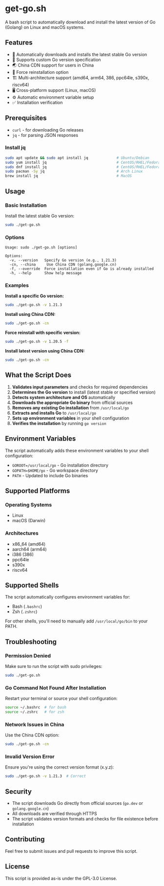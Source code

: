 # get-go.sh

A bash script to automatically download and install the latest version of Go (Golang) on Linux and macOS systems.

## Features

- 🚀 Automatically downloads and installs the latest stable Go version
- 🎯 Supports custom Go version specification
- 🌏 China CDN support for users in China
- 🔄 Force reinstallation option
- 🏗️ Multi-architecture support (amd64, arm64, 386, ppc64le, s390x, riscv64)
- 🖥️ Cross-platform support (Linux, macOS)
- ⚙️ Automatic environment variable setup
- ✅ Installation verification

## Prerequisites

- `curl` - for downloading Go releases
- `jq` - for parsing JSON responses

### Install jq

```bash
sudo apt update && sudo apt install jq             # Ubuntu/Debian
sudo yum install jq                                # CentOS/RHEL/Fedora
sudo dnf install jq                                # CentOS/RHEL/Fedora
sudo pacman -Sy jq                                 # Arch Linux
brew install jq                                    # MacOS
```

## Usage

### Basic Installation

Install the latest stable Go version:

```bash
sudo ./get-go.sh
```

### Options

```
Usage: sudo ./get-go.sh [options]

Options:
  -v, --version   Specify Go version (e.g., 1.21.3)
  -cn, --china     Use China CDN (golang.google.cn)
  -f, --override  Force installation even if Go is already installed
  -h, --help      Show help message
```

### Examples

**Install a specific Go version:**
```bash
sudo ./get-go.sh -v 1.21.3
```

**Install using China CDN:**
```bash
sudo ./get-go.sh -cn
```

**Force reinstall with specific version:**
```bash
sudo ./get-go.sh -v 1.20.5 -f
```

**Install latest version using China CDN:**
```bash
sudo ./get-go.sh -cn
```

## What the Script Does

1. **Validates input parameters** and checks for required dependencies
2. **Determines the Go version** to install (latest stable or specified version)
3. **Detects system architecture and OS** automatically
4. **Downloads the appropriate Go binary** from official sources
5. **Removes any existing Go installation** from `/usr/local/go`
6. **Extracts and installs Go** to `/usr/local/go`
7. **Sets up environment variables** in your shell configuration
8. **Verifies the installation** by running `go version`

## Environment Variables

The script automatically adds these environment variables to your shell configuration:

- `GOROOT=/usr/local/go` - Go installation directory
- `GOPATH=$HOME/go` - Go workspace directory
- `PATH` - Updated to include Go binaries

## Supported Platforms

### Operating Systems
- Linux
- macOS (Darwin)

### Architectures
- x86_64 (amd64)
- aarch64 (arm64)
- i386 (386)
- ppc64le
- s390x
- riscv64

## Supported Shells

The script automatically configures environment variables for:
- Bash (`.bashrc`)
- Zsh (`.zshrc`)

For other shells, you'll need to manually add `/usr/local/go/bin` to your PATH.

## Troubleshooting

### Permission Denied
Make sure to run the script with sudo privileges:
```bash
sudo ./get-go.sh
```

### Go Command Not Found After Installation
Restart your terminal or source your shell configuration:
```bash
source ~/.bashrc  # for bash
source ~/.zshrc   # for zsh
```

### Network Issues in China
Use the China CDN option:
```bash
sudo ./get-go.sh -cn
```

### Invalid Version Error
Ensure you're using the correct version format (x.y.z):
```bash
sudo ./get-go.sh -v 1.21.3  # Correct
```

## Security

- The script downloads Go directly from official sources (`go.dev` or `golang.google.cn`)
- All downloads are verified through HTTPS
- The script validates version formats and checks for file existence before installation

## Contributing

Feel free to submit issues and pull requests to improve this script.

## License

This script is provided as-is under the GPL-3.0 License.
